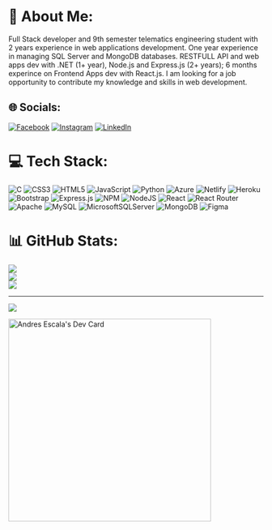 # 💫 About Me:
Full Stack developer and 9th semester telematics engineering student with 2 years experience in web applications development. One year experience in managing SQL Server and MongoDB databases. RESTFULL API and web apps dev with .NET (1+ year), Node.js and Express.js (2+ years); 6 months experince on Frontend Apps dev with React.js. I am looking for a job opportunity to contribute my knowledge and skills in web development.

## 🌐 Socials:
[![Facebook](https://img.shields.io/badge/Facebook-%231877F2.svg?logo=Facebook&logoColor=white)](https://www.facebook.com/escalandres) [![Instagram](https://img.shields.io/badge/Instagram-%23E4405F.svg?logo=Instagram&logoColor=white)](https://www.instagram.com/escalandres/) [![LinkedIn](https://img.shields.io/badge/LinkedIn-%230077B5.svg?logo=linkedin&logoColor=white)](https://www.linkedin.com/in/escalandres/) 

# 💻 Tech Stack:
![C](https://img.shields.io/badge/c-%2300599C.svg?style=for-the-badge&logo=c&logoColor=white) ![CSS3](https://img.shields.io/badge/css3-%231572B6.svg?style=for-the-badge&logo=css3&logoColor=white) ![HTML5](https://img.shields.io/badge/html5-%23E34F26.svg?style=for-the-badge&logo=html5&logoColor=white) ![JavaScript](https://img.shields.io/badge/javascript-%23323330.svg?style=for-the-badge&logo=javascript&logoColor=%23F7DF1E) ![Python](https://img.shields.io/badge/python-3670A0?style=for-the-badge&logo=python&logoColor=ffdd54) ![Azure](https://img.shields.io/badge/azure-%230072C6.svg?style=for-the-badge&logo=azure-devops&logoColor=white) ![Netlify](https://img.shields.io/badge/netlify-%23000000.svg?style=for-the-badge&logo=netlify&logoColor=#00C7B7) ![Heroku](https://img.shields.io/badge/heroku-%23430098.svg?style=for-the-badge&logo=heroku&logoColor=white) ![Bootstrap](https://img.shields.io/badge/bootstrap-%23563D7C.svg?style=for-the-badge&logo=bootstrap&logoColor=white) ![Express.js](https://img.shields.io/badge/express.js-%23404d59.svg?style=for-the-badge&logo=express&logoColor=%2361DAFB) ![NPM](https://img.shields.io/badge/NPM-%23000000.svg?style=for-the-badge&logo=npm&logoColor=white) ![NodeJS](https://img.shields.io/badge/node.js-6DA55F?style=for-the-badge&logo=node.js&logoColor=white) ![React](https://img.shields.io/badge/react-%2320232a.svg?style=for-the-badge&logo=react&logoColor=%2361DAFB) ![React Router](https://img.shields.io/badge/React_Router-CA4245?style=for-the-badge&logo=react-router&logoColor=white) ![Apache](https://img.shields.io/badge/apache-%23D42029.svg?style=for-the-badge&logo=apache&logoColor=white) ![MySQL](https://img.shields.io/badge/mysql-%2300f.svg?style=for-the-badge&logo=mysql&logoColor=white) ![MicrosoftSQLServer](https://img.shields.io/badge/Microsoft%20SQL%20Sever-CC2927?style=for-the-badge&logo=microsoft%20sql%20server&logoColor=white) ![MongoDB](https://img.shields.io/badge/MongoDB-%234ea94b.svg?style=for-the-badge&logo=mongodb&logoColor=white) 	![Figma](https://img.shields.io/badge/figma-%23F24E1E.svg?style=for-the-badge&logo=figma&logoColor=white)
# 📊 GitHub Stats:
![](https://github-readme-stats.vercel.app/api?username=escalandres&theme=dark&hide_border=false&include_all_commits=false&count_private=false)<br/>
![](https://github-readme-streak-stats.herokuapp.com/?user=escalandres&theme=dark&hide_border=false)<br/>
![](https://github-readme-stats.vercel.app/api/top-langs/?username=escalandres&theme=dark&hide_border=false&include_all_commits=false&count_private=false&layout=compact)

---
[![](https://visitcount.itsvg.in/api?id=escalandres&icon=0&color=0)](https://visitcount.itsvg.in)

<a href="https://app.daily.dev/escalandres"><img src="https://api.daily.dev/devcards/8c27b34182e5423ebd7c84f0741b8db4.png?r=ox8" width="400" alt="Andres Escala's Dev Card"/></a>
<!-- <a href="https://app.daily.dev/escalandres"><img src="https://api.daily.dev/devcards/8c27b34182e5423ebd7c84f0741b8db4.png?r=280" width="400" alt="Andres Escala's Dev Card"/></a> -->
<!-- <a href="https://app.daily.dev/escalandres"><img src="https://api.daily.dev/devcards/8c27b34182e5423ebd7c84f0741b8db4.png?r=4lp" width="400" alt="Andres Escala's Dev Card"/></a> -->
